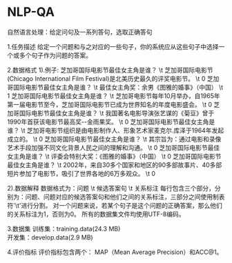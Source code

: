 # NLP-QA
自然语言处理：给定问句及一系列答句，选取正确答句

1.任务描述
给定一个问题和与之对应的一些句子，你的系统应从这些句子中选择一个或多个句子作为问题的答案。

2.数据格式
1).例子:
芝加哥国际电影节最佳女主角是谁？ \t 芝加哥国际电影节(Chicago International Film Festival)是北美历史最久的评奖电影节。 \t 0
芝加哥国际电影节最佳女主角是谁？ \t 最佳女主角奖：余男《图雅的婚事》（中国） \t 1
芝加哥国际电影节最佳女主角是谁？ \t 芝加哥电影节每年10月举办，自1965年第一届电影节至今，芝加哥国际电影节已成为世界知名的年度电影盛会。 \t 0
芝加哥国际电影节最佳女主角是谁？ \t 我国著名电影导演张艺谋的《菊豆》曾于1990年首获该电影节最高奖--金雨果奖。 \t 0
芝加哥国际电影节最佳女主角是谁？ \t 芝加哥电影节组织是由电影制作人、形象艺术家麦克尔.库泽于1964年发起成立的。 \t 0
芝加哥国际电影节最佳女主角是谁？ \t 其宗旨为：通过电影和录像艺术手段加强不同文化背景人民之间的理解和沟通。 \t 0
芝加哥国际电影节最佳女主角是谁？ \t 评委会特别大奖：《图雅的婚事》（中国） \t 0
芝加哥国际电影节最佳女主角是谁？ \t 2002年，来自30多个国家和地区的90多部故事片、40多部短片参加了电影节，吸引了世界各地的6万多观众。 \t 0

2).数据解释
数据格式为：问题 \t 候选答案句 \t 关系标注
每行包含三个部分，分别为：问题、问题对应的候选答案句和他们之间的关系标注，三部分之间使用制表符'\t'进行分割。
对一个问题来说，若某个句子是这个问题的正确答案，那么他们的关系标注为1，否则为0。
所有的数据集文件均使用UTF-8编码。

3.数据集
训练集：training.data(24.3 MB)   	
开发集：develop.data(2.9 MB)

4.评价指标
评价指标包含两个：
MAP（Mean Average Precision）和ACC@1。
